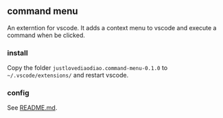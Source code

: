 ## command menu

An externtion for vscode. It adds a context menu to vscode and execute a command when be clicked.   

### install

Copy the folder `justlovediaodiao.command-menu-0.1.0` to `~/.vscode/extensions/` and restart vscode.

### config

See [README.md](justlovediaodiao.command-menu-0.1.0/README.md).